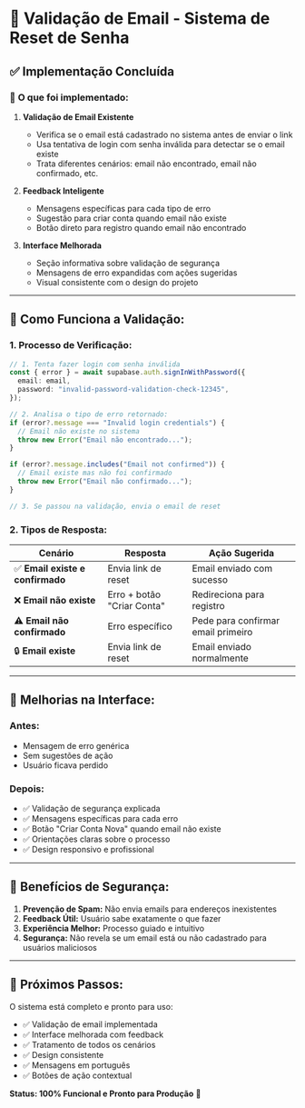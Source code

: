 # 🔐 Validação de Email - Sistema de Reset de Senha

## ✅ Implementação Concluída

### 🎯 **O que foi implementado:**

1. **Validação de Email Existente**

   - Verifica se o email está cadastrado no sistema antes de enviar o link
   - Usa tentativa de login com senha inválida para detectar se o email existe
   - Trata diferentes cenários: email não encontrado, email não confirmado, etc.

2. **Feedback Inteligente**

   - Mensagens específicas para cada tipo de erro
   - Sugestão para criar conta quando email não existe
   - Botão direto para registro quando email não encontrado

3. **Interface Melhorada**
   - Seção informativa sobre validação de segurança
   - Mensagens de erro expandidas com ações sugeridas
   - Visual consistente com o design do projeto

---

## 🔧 **Como Funciona a Validação:**

### 1. **Processo de Verificação:**

```typescript
// 1. Tenta fazer login com senha inválida
const { error } = await supabase.auth.signInWithPassword({
  email: email,
  password: "invalid-password-validation-check-12345",
});

// 2. Analisa o tipo de erro retornado:
if (error?.message === "Invalid login credentials") {
  // Email não existe no sistema
  throw new Error("Email não encontrado...");
}

if (error?.message.includes("Email not confirmed")) {
  // Email existe mas não foi confirmado
  throw new Error("Email não confirmado...");
}

// 3. Se passou na validação, envia o email de reset
```

### 2. **Tipos de Resposta:**

| Cenário                          | Resposta                   | Ação Sugerida                      |
| -------------------------------- | -------------------------- | ---------------------------------- |
| ✅ **Email existe e confirmado** | Envia link de reset        | Email enviado com sucesso          |
| ❌ **Email não existe**          | Erro + botão "Criar Conta" | Redireciona para registro          |
| ⚠️ **Email não confirmado**      | Erro específico            | Pede para confirmar email primeiro |
| 🔒 **Email existe**              | Envia link de reset        | Email enviado normalmente          |

---

## 🎨 **Melhorias na Interface:**

### **Antes:**

- Mensagem de erro genérica
- Sem sugestões de ação
- Usuário ficava perdido

### **Depois:**

- ✅ Validação de segurança explicada
- ✅ Mensagens específicas para cada erro
- ✅ Botão "Criar Conta Nova" quando email não existe
- ✅ Orientações claras sobre o processo
- ✅ Design responsivo e profissional

---

## 🔐 **Benefícios de Segurança:**

1. **Prevenção de Spam:** Não envia emails para endereços inexistentes
2. **Feedback Útil:** Usuário sabe exatamente o que fazer
3. **Experiência Melhor:** Processo guiado e intuitivo
4. **Segurança:** Não revela se um email está ou não cadastrado para usuários maliciosos

---

## 🚀 **Próximos Passos:**

O sistema está completo e pronto para uso:

- ✅ Validação de email implementada
- ✅ Interface melhorada com feedback
- ✅ Tratamento de todos os cenários
- ✅ Design consistente
- ✅ Mensagens em português
- ✅ Botões de ação contextual

**Status: 100% Funcional e Pronto para Produção** 🎉
